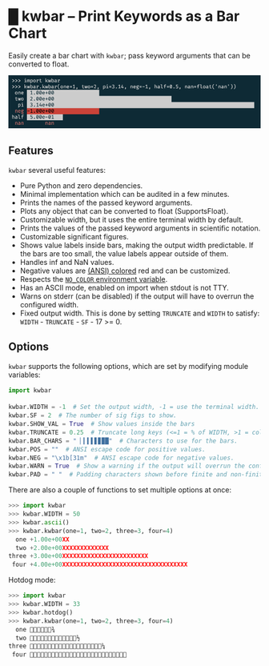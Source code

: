 # █ kwbar – Print Keywords as a Bar Chart

Easily create a bar chart with `kwbar`; pass keyword arguments that can be converted to float.

![kwbar](https://github.com/John-P/kwbar/raw/main/kwbar.png)

## Features

`kwbar` several useful features:

- Pure Python and zero dependencies.
- Minimal implementation which can be audited in a few minutes.
- Prints the names of the passed keyword arguments.
- Plots any object that can be converted to float (SupportsFloat).
- Customizable width, but it uses the entire terminal width by default.
- Prints the values of the passed keyword arguments in scientific notation.
- Customizable significant figures.
- Shows value labels inside bars, making the output width predictable. If the bars are too small, the value labels appear outside of them.
- Handles inf and NaN values.
- Negative values are [(ANSI) colored](https://en.wikipedia.org/wiki/ANSI_escape_code#Colors) red and can be customized.
- Respects the [`NO_COLOR` environment variable](https://no-color.org).
- Has an ASCII mode, enabled on import when stdout is not TTY.
- Warns on stderr (can be disabled) if the output will have to overrun the configured width.
- Fixed output width. This is done by setting `TRUNCATE` and `WIDTH` to satisfy: `WIDTH` - `TRUNCATE` - `SF` - 17 >= 0.

## Options

`kwbar` supports the following options, which are set by modifying module variables:

```python
import kwbar

kwbar.WIDTH = -1  # Set the output width, -1 = use the terminal width.
kwbar.SF = 2  # The number of sig figs to show.
kwbar.SHOW_VAL = True  # Show values inside the bars
kwbar.TRUNCATE = 0.25  # Truncate long keys (<=1 = % of WIDTH, >1 = columns).
kwbar.BAR_CHARS = " ▏▎▍▌▋▊▉█"  # Characters to use for the bars.
kwbar.POS = ""  # ANSI escape code for positive values.
kwbar.NEG = "\x1b[31m"  # ANSI escape code for negative values.
kwbar.WARN = True  # Show a warning if the output will overrun the configured width.
kwbar.PAD = " "  # Padding characters shown before finite and non-finite values.
```

There are also a couple of functions to set multiple options at once:

```python
>>> import kwbar
>>> kwbar.WIDTH = 50
>>> kwbar.ascii()
>>> kwbar.kwbar(one=1, two=2, three=3, four=4)
  one +1.00e+00XX
  two +2.00e+00XXXXXXXXXXXXX
three +3.00e+00XXXXXXXXXXXXXXXXXXXXXXXX
 four +4.00e+00XXXXXXXXXXXXXXXXXXXXXXXXXXXXXXXXXXX
```

Hotdog mode:

````python
>>> import kwbar
>>> kwbar.WIDTH = 33
>>> kwbar.hotdog()
>>> kwbar.kwbar(one=1, two=2, three=3, four=4)
  one 🌭🌭🌭🌭🌭🌭¾
  two 🌭🌭🌭🌭🌭🌭🌭🌭🌭🌭🌭🌭🌭½
three 🌭🌭🌭🌭🌭🌭🌭🌭🌭🌭🌭🌭🌭🌭🌭🌭🌭🌭🌭🌭¼
 four 🌭🌭🌭🌭🌭🌭🌭🌭🌭🌭🌭🌭🌭🌭🌭🌭🌭🌭🌭🌭🌭🌭🌭🌭🌭🌭🌭
````
